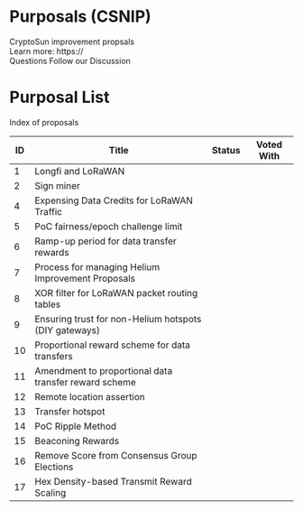 # Purposals (CSNIP)
CryptoSun improvement propsals <br>
Learn more: <a>https://</a> <br>
Questions Follow our <a>Discussion</a> <br>

# Purposal List
Index of proposals
 <table id="proposalsTable">
        <thead>
            <tr>
                <th>ID</th>
                <th>Title</th>
                <th>Status</th>
                <th>Voted With</th>
            </tr>
        </thead>
        <tbody>
            <tr>
                <td>1</td>
                <td>Longfi and LoRaWAN</td>
                <td></td>
                <td></td>
            </tr>
            <tr>
                <td>2</td>
                <td>Sign miner</td>
                <td></td>
                <td></td>
            </tr>
            <tr>
                <td>4</td>
                <td>Expensing Data Credits for LoRaWAN Traffic</td>
                <td></td>
                <td></td>
            </tr>
            <tr>
                <td>5</td>
                <td>PoC fairness/epoch challenge limit</td>
                <td></td>
                <td></td>
            </tr>
            <tr>
                <td>6</td>
                <td>Ramp-up period for data transfer rewards</td>
                <td></td>
                <td></td>
            </tr>
            <tr>
                <td>7</td>
                <td>Process for managing Helium Improvement Proposals</td>
                <td></td>
                <td></td>
            </tr>
            <tr>
                <td>8</td>
                <td>XOR filter for LoRaWAN packet routing tables</td>
                <td></td>
                <td></td>
            </tr>
            <tr>
                <td>9</td>
                <td>Ensuring trust for non-Helium hotspots (DIY gateways)</td>
                <td></td>
                <td></td>
            </tr>
            <tr>
                <td>10</td>
                <td>Proportional reward scheme for data transfers</td>
                <td></td>
                <td></td>
            </tr>
            <tr>
                <td>11</td>
                <td>Amendment to proportional data transfer reward scheme</td>
                <td></td>
                <td></td>
            </tr>
            <tr>
                <td>12</td>
                <td>Remote location assertion</td>
                <td></td>
                <td></td>
            </tr>
            <tr>
                <td>13</td>
                <td>Transfer hotspot</td>
                <td></td>
                <td></td>
            </tr>
            <tr>
                <td>14</td>
                <td>PoC Ripple Method</td>
                <td></td>
                <td></td>
            </tr>
            <tr>
                <td>15</td>
                <td>Beaconing Rewards</td>
                <td></td>
                <td></td>
            </tr>
            <tr>
                <td>16</td>
                <td>Remove Score from Consensus Group Elections</td>
                <td></td>
                <td></td>
            </tr>
            <tr>
                <td>17</td>
                <td>Hex Density-based Transmit Reward Scaling</td>
                <td></td>
                <td></td>
            </tr>
 </table>
